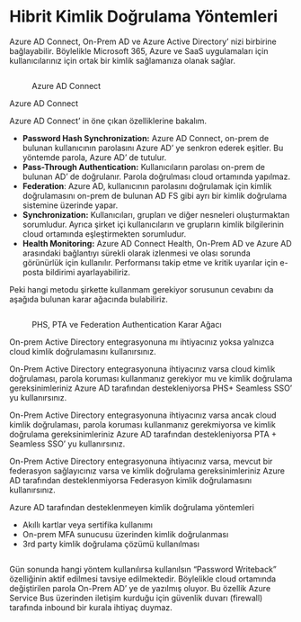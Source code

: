 # Hibrit Kimlik Doğrulama Yöntemleri

Azure AD Connect, On-Prem AD ve Azure Active Directory’ nizi birbirine bağlayabilir. Böylelikle Microsoft 365, Azure ve SaaS uygulamaları için kullanıcılarınız için ortak bir kimlik sağlamanıza olanak sağlar.

<figure><img src="https://miro.medium.com/v2/resize:fit:1400/0*Ayl6xA3mc-HqUgXk.png" alt=""><figcaption><p>Azure AD Connect</p></figcaption></figure>

Azure AD Connect

Azure AD Connect’ in öne çıkan özelliklerine bakalım.

* **Password Hash Synchronization:** Azure AD Connect, on-prem de bulunan kullanıcının parolasını Azure AD’ ye senkron ederek eşitler. Bu yöntemde parola, Azure AD’ de tutulur.
* **Pass-Through Authentication:** Kullanıcıların parolası on-prem de bulunan AD’ de doğrulanır. Parola doğrulması cloud ortamında yapılmaz.
* **Federation**: Azure AD, kullanıcının parolasını doğrulamak için kimlik doğrulamasını on-prem de bulunan AD FS gibi ayrı bir kimlik doğrulama sistemine üzerinde yapar.
* **Synchronization:** Kullanıcıları, grupları ve diğer nesneleri oluşturmaktan sorumludur. Ayrıca şirket içi kullanıcıların ve grupların kimlik bilgilerinin cloud ortamında eşleştirmekten sorumludur.
* **Health Monitoring:** Azure AD Connect Health, On-Prem AD ve Azure AD arasındaki bağlantıyı sürekli olarak izlenmesi ve olası sorunda görünürlük için kullanılır. Performansı takip etme ve kritik uyarılar için e-posta bildirimi ayarlayabiliriz.

Peki hangi metodu şirkette kullanmam gerekiyor sorusunun cevabını da aşağıda bulunan karar ağacında bulabiliriz.

<figure><img src="https://miro.medium.com/v2/resize:fit:1400/0*ovp4EZFc36ZN16fc.png" alt=""><figcaption><p>PHS, PTA ve Federation Authentication Karar Ağacı</p></figcaption></figure>

On-prem Active Directory entegrasyonuna mı ihtiyacınız yoksa yalnızca cloud kimlik doğrulamasını kullanırsınız.

On-Prem Active Directory entegrasyonuna ihtiyacınız varsa cloud kimlik doğrulaması, parola koruması kullanmanız gerekiyor mu ve kimlik doğrulama gereksinimleriniz Azure AD tarafından destekleniyorsa PHS+ Seamless SSO’ yu kullanırsınız.

On-Prem Active Directory entegrasyonuna ihtiyacınız varsa ancak cloud kimlik doğrulaması, parola koruması kullanmanız gerekmiyorsa ve kimlik doğrulama gereksinimleriniz Azure AD tarafından destekleniyorsa PTA + Seamless SSO’ yu kullanırsınız.

On-Prem Active Directory entegrasyonuna ihtiyacınız varsa, mevcut bir federasyon sağlayıcınız varsa ve kimlik doğrulama gereksinimleriniz Azure AD tarafından desteklenmiyorsa Federasyon kimlik doğrulamasını kullanırsınız.

Azure AD tarafından desteklenmeyen kimlik doğrulama yöntemleri

* Akıllı kartlar veya sertifika kullanımı
* On-prem MFA sunucusu üzerinden kimlik doğrulanması
* 3rd party kimlik doğrulama çözümü kullanılması

<figure><img src="https://miro.medium.com/v2/resize:fit:1400/0*qdfK0Fg0yg_WtMA9.jpeg" alt=""><figcaption></figcaption></figure>

Gün sonunda hangi yöntem kullanılırsa kullanılsın “Password Writeback” özelliğinin aktif edilmesi tavsiye edilmektedir. Böylelikle cloud ortamında değiştirilen parola On-Prem AD’ ye de yazılmış oluyor. Bu özellik Azure Service Bus üzerinden iletişim kurduğu için güvenlik duvarı (firewall) tarafında inbound bir kurala ihtiyaç duymaz.
